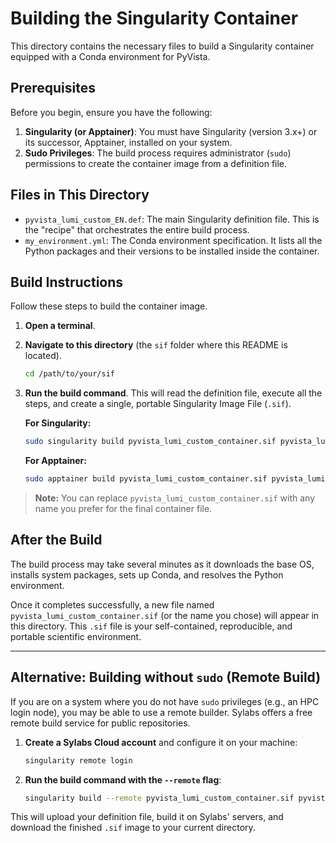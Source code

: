 # Building the Singularity Container

This directory contains the necessary files to build a Singularity container equipped with a Conda environment for PyVista.

## Prerequisites

Before you begin, ensure you have the following:

1.  **Singularity (or Apptainer)**: You must have Singularity (version 3.x+) or its successor, Apptainer, installed on your system.
2.  **Sudo Privileges**: The build process requires administrator (`sudo`) permissions to create the container image from a definition file.

## Files in This Directory

*   `pyvista_lumi_custom_EN.def`: The main Singularity definition file. This is the "recipe" that orchestrates the entire build process.
*   `my_environment.yml`: The Conda environment specification. It lists all the Python packages and their versions to be installed inside the container.

## Build Instructions

Follow these steps to build the container image.

1.  **Open a terminal**.

2.  **Navigate to this directory** (the `sif` folder where this README is located).
    ```bash
    cd /path/to/your/sif
    ```

3.  **Run the build command**. This will read the definition file, execute all the steps, and create a single, portable Singularity Image File (`.sif`).

    **For Singularity:**
    ```bash
    sudo singularity build pyvista_lumi_custom_container.sif pyvista_lumi_custom_EN.def
    ```

    **For Apptainer:**
    ```bash
    sudo apptainer build pyvista_lumi_custom_container.sif pyvista_lumi_custom_EN.def
    ```

> **Note:** You can replace `pyvista_lumi_custom_container.sif` with any name you prefer for the final container file.

## After the Build

The build process may take several minutes as it downloads the base OS, installs system packages, sets up Conda, and resolves the Python environment.

Once it completes successfully, a new file named `pyvista_lumi_custom_container.sif` (or the name you chose) will appear in this directory. This `.sif` file is your self-contained, reproducible, and portable scientific environment.

---

## Alternative: Building without `sudo` (Remote Build)

If you are on a system where you do not have `sudo` privileges (e.g., an HPC login node), you may be able to use a remote builder. Sylabs offers a free remote build service for public repositories.

1.  **Create a Sylabs Cloud account** and configure it on your machine:
    ```bash
    singularity remote login
    ```

2.  **Run the build command with the `--remote` flag**:
    ```bash
    singularity build --remote pyvista_lumi_custom_container.sif pyvista_lumi_custom_EN.def
    ```
This will upload your definition file, build it on Sylabs' servers, and download the finished `.sif` image to your current directory.
